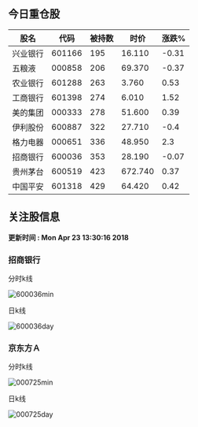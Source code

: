 
## 今日重仓股 

|股名|代码|被持数|时价|涨跌%|
|---|---|---|---|---|
|兴业银行|601166|195|16.110|-0.31|
|五粮液|000858|206|69.370|-0.37|
|农业银行|601288|263|3.760|0.53|
|工商银行|601398|274|6.010|1.52|
|美的集团|000333|278|51.600|0.39|
|伊利股份|600887|322|27.710|-0.4|
|格力电器|000651|336|48.950|2.3|
|招商银行|600036|353|28.190|-0.07|
|贵州茅台|600519|423|672.740|0.37|
|中国平安|601318|429|64.420|0.42|

## 关注股信息
**更新时间 : Mon Apr 23 13:30:16 2018**
### 招商银行 
分时k线

![600036min](http://image.sinajs.cn/newchart/min/n/sh600036.gif)

日k线

![600036day](http://image.sinajs.cn/newchart/daily/n/sh600036.gif)

### 京东方Ａ 
分时k线

![000725min](http://image.sinajs.cn/newchart/min/n/sz000725.gif)

日k线

![000725day](http://image.sinajs.cn/newchart/daily/n/sz000725.gif)
